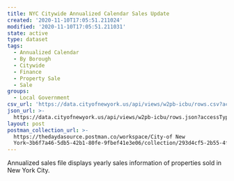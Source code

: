 ```yaml
---
title: NYC Citywide Annualized Calendar Sales Update
created: '2020-11-10T17:05:51.211024'
modified: '2020-11-10T17:05:51.211031'
state: active
type: dataset
tags:
  - Annualized Calendar
  - By Borough
  - Citywide
  - Finance
  - Property Sale
  - Sale
groups:
  - Local Government
csv_url: 'https://data.cityofnewyork.us/api/views/w2pb-icbu/rows.csv?accessType=DOWNLOAD'
json_url: >-
  https://data.cityofnewyork.us/api/views/w2pb-icbu/rows.json?accessType=DOWNLOAD
layout: post
postman_collection_url: >-
  https://thedaydasource.postman.co/workspace/City-of New
  York~3b6f7a46-5db5-42b1-80fe-9fbef41e3e06/collection/293d4cf5-2b55-4fda-9ae6-75bf60524868
---
```

Annualized sales file displays yearly sales information of properties sold in New York City.
